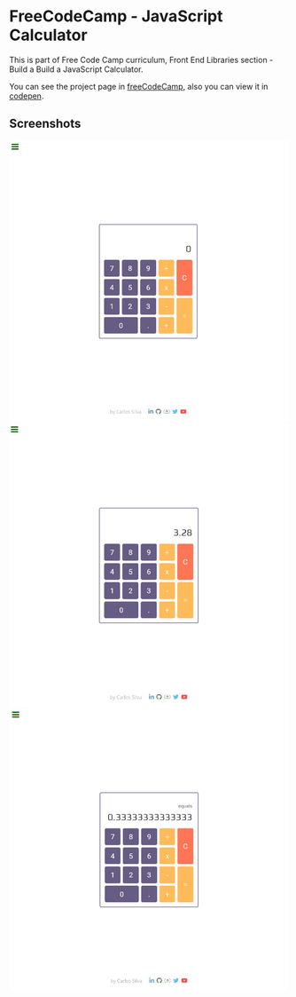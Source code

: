 # FreeCodeCamp - JavaScript Calculator
This is part of Free Code Camp curriculum, Front End Libraries section - Build a Build a JavaScript Calculator.

You can see the project page in [freeCodeCamp](https://learn.freecodecamp.org/front-end-libraries/front-end-libraries-projects/build-a-javascript-calculator/),
also you can view it in [codepen](https://codepen.io/xinthauro/full/xBRBGe).

## Screenshots
![Screenshot 1](screenshots/javascript_calculator_01.jpg)
![Screenshot 1](screenshots/javascript_calculator_02.jpg)
![Screenshot 2](screenshots/javascript_calculator_03.jpg)
